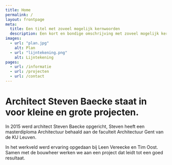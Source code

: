 ```yaml
---
title: Home
permalink: /
layout: frontpage
meta:
  title: Een titel met zoveel mogelijk kernwoorden
  description: Een kort en bondige omschrijving met zoveel mogelijk kernwoorden zoals architect, nieuwbouw, verbouwingen, renovaties...
images:
  - url: "plan.jpg"
    alt: Plan
  - url: "lijntekening.png"
    alt: Lijntekening
pages:
  - url: /informatie
  - url: /projecten
  - url: /contact
---
```

# Architect Steven Baecke staat in voor kleine en grote projecten.

In 2015 werd architect Steven Baecke opgericht, Steven heeft een masterdiploma Architectuur behaald aan
de faculteit Architectuur Gent van de KU Leuven.

In het werkveld werd ervaring opgedaan bij Leen Vereecke en Tim Oost. Samen met de bouwheer werken we aan een project dat leidt tot een goed resultaat.




